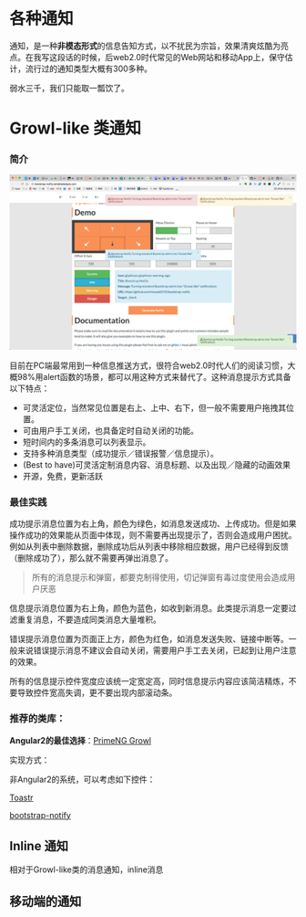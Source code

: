 # 各种通知

通知，是一种**非模态形式**的信息告知方式，以不扰民为宗旨，效果清爽炫酷为亮点。在我写这段话的时候，后web2.0时代常见的Web网站和移动App上，保守估计，流行过的通知类型大概有300多种。

弱水三千，我们只能取一瓢饮了。

# Growl-like 类通知

### 简介

![](/assets/notify.jpg)

目前在PC端最常用到一种信息推送方式，很符合web2.0时代人们的阅读习惯，大概98%用alert函数的场景，都可以用这种方式来替代了。这种消息提示方式具备以下特点：

* 可灵活定位，当然常见位置是右上、上中、右下，但一般不需要用户拖拽其位置。
* 可由用户手工关闭，也具备定时自动关闭的功能。
* 短时间内的多条消息可以列表显示。
* 支持多种消息类型（成功提示／错误报警／信息提示）。
* \(Best to have\)可灵活定制消息内容、消息标题、以及出现／隐藏的动画效果
* 开源，免费，更新活跃

### 最佳实践

成功提示消息位置为右上角，颜色为绿色，如消息发送成功、上传成功。但是如果操作成功的效果能从页面中体现，则不需要再出现提示了，否则会造成用户困扰。例如从列表中删除数据，删除成功后从列表中移除相应数据，用户已经得到反馈（删除成功了），那么就不需要再弹出消息了。

> 所有的消息提示和弹窗，都要克制得使用，切记弹窗有毒过度使用会造成用户厌恶

信息提示消息位置为右上角，颜色为蓝色，如收到新消息。此类提示消息一定要过滤重复消息，不要造成同类消息大量堆积。

错误提示消息位置为页面正上方，颜色为红色，如消息发送失败、链接中断等。一般来说错误提示消息不建议会自动关闭，需要用户手工去关闭，已起到让用户注意的效果。

所有的信息提示控件宽度应该统一定宽定高，同时信息提示内容应该简洁精炼，不要导致控件宽高失调，更不要出现内部滚动条。

### 推荐的类库：

**Angular2的最佳选择**：[PrimeNG Growl](http://www.primefaces.org/primeng/#/growl)

实现方式：

非Angular2的系统，可以考虑如下控件：

[Toastr](http://codeseven.github.io/toastr/demo.html)

[bootstrap-notify](https://github.com/mouse0270/bootstrap-notify)

## Inline 通知

相对于Growl-like类的消息通知，inline消息

## 移动端的通知

